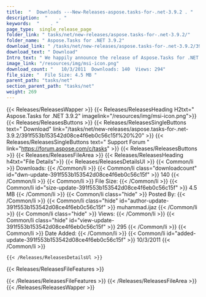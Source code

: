```yaml
---
title:  "  Downloads ---New-Releases-aspose.tasks-for-.net-3.9.2 . " 
description:  "    . " 
keywords:  "    . " 
page_type:  single_release_page
folder_link: " tasks/net/new-releases/aspose.tasks-for-.net-3.9.2/"
folder_name: " Aspose.Tasks for .NET 3.9.2"
download_link: " /tasks/net/new-releases/aspose.tasks-for-.net-3.9.2/391f553b153542d08ce4f6eb0c56c15f"
download_text: " Download"
Intro_text: " We happily announce the release of Aspose.Tasks for .NET 3.9.2 hotfix. This hotf..."
image_link: "/resources/img/msi-icon.png"
download_count: "   10/3/2011  Downloads: 140  Views: 294"
file_size: "  File Size: 4.5 MB "
parent_path: "tasks/net"
section_parent_path: "tasks/net"
weight: 269
---
```


{{< Releases/ReleasesWapper >}}
  {{< Releases/ReleasesHeading H2txt=" Aspose.Tasks for .NET 3.9.2" imagelink="/resources/img/msi-icon.png">}}
  {{< Releases/ReleasesButtons >}}
    {{< Releases/ReleasesSingleButtons text=" Download" link="/tasks/net/new-releases/aspose.tasks-for-.net-3.9.2/391f553b153542d08ce4f6eb0c56c15f%20%20" >}}
    {{< Releases/ReleasesSingleButtons text=" Support Forum " link="https://forum.aspose.com/c/tasks" >}}
  {{< Releases/ReleasesButtons >}}
  {{< Releases/ReleasesFileArea >}}
    {{< Releases/ReleasesHeading h4txt="File Details">}}
    {{< Releases/ReleasesDetailsUl >}}
            {{< Common/li  >}} Downloads: {{< /Common/li >}} 
      {{< Common/li class="downloadcount" id="dwn-update-391f553b153542d08ce4f6eb0c56c15f" >}} 140 {{< /Common/li >}} 
      {{< Common/li  >}} File Size: {{< /Common/li >}} 
      {{< Common/li id="size-update-391f553b153542d08ce4f6eb0c56c15f" >}} 4.5 MB {{< /Common/li >}} 
      {{< Common/li  class="hide" >}} Posted By: {{< /Common/li >}} 
      {{< Common/li class="hide" id="author-update-391f553b153542d08ce4f6eb0c56c15f" >}} muhammad.ijaz {{< /Common/li >}} 
      {{< Common/li class="hide"  >}} Views: {{< /Common/li >}} 
      {{< Common/li class="hide" id="view-update-391f553b153542d08ce4f6eb0c56c15f" >}} 295 {{< /Common/li >}} 
      {{< Common/li  >}} Date Added: {{< /Common/li >}} 
      {{< Common/li id="added-update-391f553b153542d08ce4f6eb0c56c15f" >}} 10/3/2011 {{< /Common/li >}} 

    {{< /Releases/ReleasesDetailsUl >}}

  {{< Releases/ReleasesFileFeatures >}}
      
  {{< /Releases/ReleasesFileFeatures >}}
 {{< /Releases/ReleasesFileArea >}}
{{< /Releases/ReleasesWapper >}}


